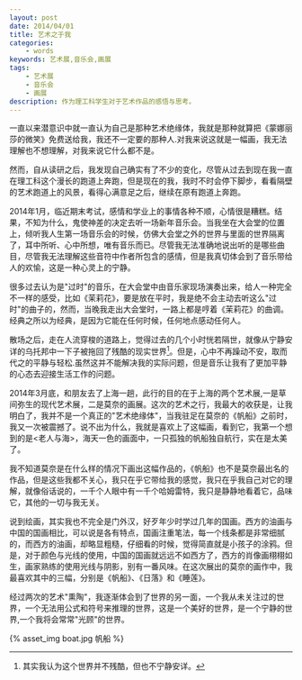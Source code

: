 ```yaml
---
layout: post
date: 2014/04/01
title: 艺术之于我
categories: 
    - words
keywords: 艺术展,音乐会,画展
tags: 
    - 艺术展
    - 音乐会
    - 画展
description: 作为理工科学生对于艺术作品的感悟与思考。
---
```


一直以来潜意识中就一直认为自己是那种艺术绝缘体，我就是那种就算把《蒙娜丽莎的微笑》免费送给我，我还不一定要的那种人.对我来说这就是一幅画，我无法理解也不想理解，对我来说它什么都不是。

然而，自从读研之后，我发现自己确实有了不少的变化，尽管从过去到现在我一直在理工科这个漫长的跑道上奔跑，但是现在的我，我时不时会停下脚步，看看隔壁的艺术跑道上的风景，看得心满意足之后，继续在原有跑道上奔跑。


2014年1月，临近期末考试，感情和学业上的事情各种不顺，心情很是糟糕。结果，不知为什么，鬼使神差的决定去听一场新年音乐会。当我坐在大会堂的位置上，倾听我人生第一场音乐会的时候，仿佛大会堂之外的世界与里面的世界隔离了，耳中所听、心中所想，唯有音乐而已。尽管我无法准确地说出听的是哪些曲目，尽管我无法理解这些音符中作者所包含的感情，但是我真切体会到了音乐带给人的欢愉，这是一种心灵上的宁静。

很多过去认为是"过时"的音乐，在大会堂中由音乐家现场演奏出来，给人一种完全不一样的感受，比如《茉莉花》，要是放在平时，我是绝不会主动去听这么"过时"的曲子的，然而，当晚我走出大会堂时，一路上都是哼着《茉莉花》的曲调。经典之所以为经典，是因为它能在任何时候，任何地点感动任何人。

散场之后，走在人流穿梭的道路上，觉得过去的几个小时恍若隔世，就像从宁静安详的乌托邦中一下子被拖回了残酷的现实世界[^1]。但是，心中不再躁动不安，取而代之的平静与轻松.虽然这并不能解决我的实际问题，但是音乐让我有了更加平静的心态去迎接生活工作的问题。


2014年3月底，和朋友去了上海一趟，此行的目的在于上海的两个艺术展,一是草间弥生的现代艺术展，二是莫奈的画展。这次的艺术之行，我最大的收获是，让我明白了，我并不是一个真正的"艺术绝缘体"，当我驻足在莫奈的《帆船》之前时，我又一次被震撼了。说不出为什么，我就是喜欢上了这幅画，看到它，我第一个想到的是<老人与海>，海天一色的画面中，一只孤独的帆船独自航行，实在是太美了。

我不知道莫奈是在什么样的情况下画出这幅作品的，《帆船》也不是莫奈最出名的作品，但是这些我都不关心，我只在乎它带给我的感觉，我只在乎我自己对它的理解，就像俗话说的，一千个人眼中有一千个哈姆雷特，我只是静静地看着它，品味它，其他的一切与我无关。

说到绘画，其实我也不完全是门外汉，好歹年少时学过几年的国画。西方的油画与中国的国画相比，可以说是各有特点，国画注重笔法，每一个线条都是非常细腻的，而西方的油画，却略显粗糙，仔细看的时候，觉得简直就是小孩子的涂鸦。但是，对于颜色与光线的使用，中国的国画就远远不如西方了，西方的肖像画栩栩如生，画家熟练的使用光线与阴影，别有一番风味。在这次展出的莫奈的画作中，我最喜欢其中的三幅，分别是《帆船》、《日落》和《睡莲》。


经过两次的艺术"熏陶"，我逐渐体会到了世界的另一面，一个我从未关注过的世界，一个无法用公式和符号来推理的世界，这是一个美好的世界，是一个宁静的世界,一个我将会常常"光顾"的世界。

{% asset_img boat.jpg 帆船 %}

[^1]: 其实我认为这个世界并不残酷，但也不宁静安详。


